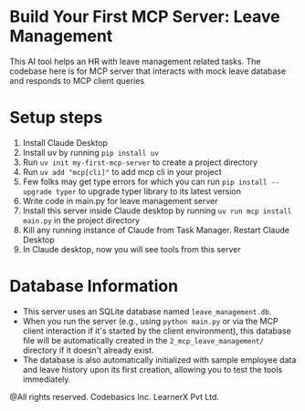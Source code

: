 # Build Your First MCP Server: Leave Management
This AI tool helps an HR with leave management related tasks. The codebase here 
is for MCP server that interacts with mock leave database and responds to MCP client queries

# Setup steps
1. Install Claude Desktop
2. Install uv by running `pip install uv`
3. Run `uv init my-first-mcp-server` to create a project directory
4. Run `uv add "mcp[cli]"` to add mcp cli in your project
5. Few folks may get type errors for which you can run `pip install --upgrade typer` to upgrade typer library to its latest version
6. Write code in main.py for leave management server
7. Install this server inside Claude desktop by running `uv run mcp install main.py` in the project directory
8. Kill any running instance of Claude from Task Manager. Restart Claude Desktop
9. In Claude desktop, now you will see tools from this server

# Database Information
- This server uses an SQLite database named `leave_management.db`.
- When you run the server (e.g., using `python main.py` or via the MCP client interaction if it's started by the client environment), this database file will be automatically created in the `2_mcp_leave_management/` directory if it doesn't already exist.
- The database is also automatically initialized with sample employee data and leave history upon its first creation, allowing you to test the tools immediately.

@All rights reserved. Codebasics Inc. LearnerX Pvt Ltd. 
